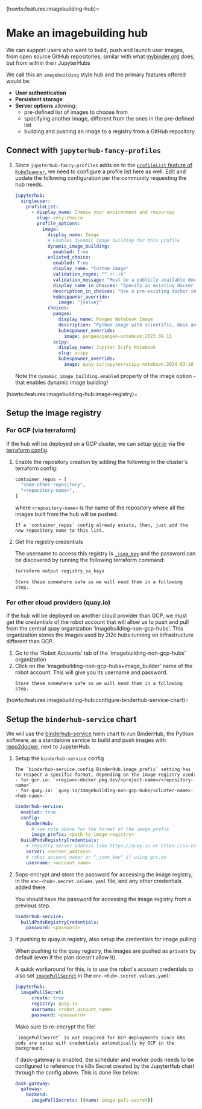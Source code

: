 (howto:features:imagebuilding-hub)=
# Make an imagebuilding hub

We can support users who want to build, push and launch user images, from open source GitHub repositories, similar with what [mybinder.org](https://mybinder.org) does, but from within their JupyterHubs

We call this an `imagebuilding` style hub and the primary features offered would be:

- **User authentication**
- **Persistent storage**
- **Server options** allowing:
  - pre-defined list of images to choose from
  - specifying another image, different from the ones in the pre-defined list
  - building and pushing an image to a registry from a GitHub repository

## Connect with `jupyterhub-fancy-profiles`

1. Since `jupyterhub-fancy-profiles` adds on to the [`profileList` feature of `KubeSpawner`](https://jupyterhub-kubespawner.readthedocs.io/en/latest/spawner.html#kubespawner.KubeSpawner.profile_list), we need to configure a profile list here as well. Edit and update the following configuration per the community requesting the hub needs.

    ```yaml
    jupyterhub:
      singleuser:
        profileList:
          - display_name: Choose your environment and resources
            slug: only-choice
            profile_options:
              image:
                display_name: Image
                # Enables dynamic image building for this profile
                dynamic_image_building:
                  enabled: True
                unlisted_choice:
                  enabled: True
                  display_name: "Custom image"
                  validation_regex: "^.+:.+$"
                  validation_message: "Must be a publicly available docker image, of form <image-name>:<tag>"
                  display_name_in_choices: "Specify an existing docker image"
                  description_in_choices: "Use a pre-existing docker image from a public docker registry (dockerhub, quay, etc)"
                  kubespawner_override:
                    image: "{value}"
                choices:
                  pangeo:
                    display_name: Pangeo Notebook Image
                    description: "Python image with scientific, dask and geospatial tools"
                    kubespawner_override:
                      image: pangeo/pangeo-notebook:2023.09.11
                  scipy:
                    display_name: Jupyter SciPy Notebook
                    slug: scipy
                    kubespawner_override:
                      image: quay.io/jupyter/scipy-notebook:2024-03-18
    ```

    Note the `dynamic_image_building.enabled` property of the image option - that enables dynamic image
    building!

(howto:features:imagebuilding-hub:image-registry)=
## Setup the image registry

### For GCP (via terraform)

If the hub will be deployed on a GCP cluster, we can setup [gcr.io](https://gcr.io) via the [terraform config](https://github.com/2i2c-org/infrastructure/blob/main/terraform/gcp/registry.tf).

1. Enable the repository creation by adding the following in the cluster's terraform config:

    ```terraform
    container_repos = [
      "some-other-repository",
      "<repository-name>",
    ]
    ```

    where `<repository-name>` is the name of the repository where all the images built from the hub will be pushed.

    ```{note}
    If a `container_repos` config already exists, then, just add the new repository name to this list.
    ```

2. Get the registry credentials

   The username to access this registry is [`_json_key`](https://cloud.google.com/artifact-registry/docs/docker/authentication#json-key) and the password can be discovered by running the following terraform command:

   ```bash
   terraform output registry_sa_keys
   ```

   ```{important}
   Store these somewhere safe as we will need them in a following step.
   ```

### For other cloud providers (quay.io)

If the hub will be deployed on another cloud provider than GCP, we must get the credentials of the robot account that will allow us to push and pull from the central quay organization 'imagebuilding-non-gcp-hubs'. This organization stores the images used by 2i2c hubs running on infrastructure different than GCP.

1. Go to the 'Robot Accounts' tab of the 'imagebuilding-non-gcp-hubs' organization
1. Click on the 'imagebuilding-non-gcp-hubs+image_builder' name of the robot account. This will give you its username and password.
   ```{important}
   Store these somewhere safe as we will need them in a following step.
   ```

(howto:features:imagebuilding-hub:configure-binderhub-service-chart)=
## Setup the `binderhub-service` chart

We will use the [binderhub-service](https://github.com/2i2c-org/binderhub-service/) helm chart to run BinderHub, the Python software, as a standalone service to build and push images with [repo2docker](https://github.com/jupyterhub/repo2docker), next to JupyterHub.

1. Setup the `binderhub-service` config

    ```{note}
    The `binderhub-service.config.BinderHub.image_prefix` setting has to respect a specific format, depending on the image registry used:
    - for gcr.io: `<region>-docker.pkg.dev/<project-name>/<repository-name>`
    - for quay.io: `quay.io/imagebuilding-non-gcp-hubs/<cluster-name>-<hub-name>-`
    ```

    ```yaml
    binderhub-service:
      enabled: true
      config:
        BinderHub:
          # see note above for the format of the image_prefix
          image_prefix: <path-to-image-registry>
      buildPodsRegistryCredentials:
        # registry server address like https://quay.io or https://us-central1-docker.pkg.dev
        server: <server_address>
        # robot account namer or "_json_key" if using grc.io
        username: <account_name>
    ```

1. Sops-encrypt and store the password for accessing the image registry, in the `enc-<hub>.secret.values.yaml` file, and any other credentials added there.

    You should have the password for accessing the image registry from a previous step.

    ```yaml
    binderhub-service:
      buildPodsRegistryCredentials:
        password: <password>
    ```

1. If pushing to quay.io registry, also setup the credentials for image pulling

    When pushing to the quay registry, the images are pushed as `private` by default (even if the plan doesn't allow it).

    A quick workaround for this, is to use the robot's account credentials to also set [`imagePullSecret`](https://z2jh.jupyter.org/en/stable/resources/reference.html#imagepullsecret) in the `enc-<hub>.secret.values.yaml`:

    ```yaml
    jupyterhub:
      imagePullSecret:
          create: true
          registry: quay.io
          username: <robot_account_name>
          password: <password>
    ```

    Make sure to re-encrypt the file!

    ```{note}
    `imagePullSecret` is not required for GCP deployments since k8s pods are setup with credentials automatically by GCP in the background.
    ```

    If dask-gateway is enabled, the scheduler and worker pods needs to be configured
    to reference the k8s Secret created by the JupyterHub chart through the config
    above. This is done like below:

    ```yaml
    dask-gateway:
      gateway:
        backend:
          imagePullSecrets: [{name: image-pull-secret}]
    ```
